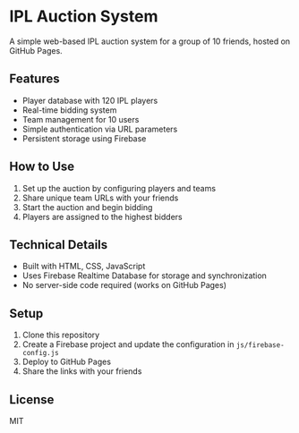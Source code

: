 # IPL Auction System

A simple web-based IPL auction system for a group of 10 friends, hosted on GitHub Pages.

## Features

- Player database with 120 IPL players
- Real-time bidding system
- Team management for 10 users
- Simple authentication via URL parameters
- Persistent storage using Firebase

## How to Use

1. Set up the auction by configuring players and teams
2. Share unique team URLs with your friends
3. Start the auction and begin bidding
4. Players are assigned to the highest bidders

## Technical Details

- Built with HTML, CSS, JavaScript
- Uses Firebase Realtime Database for storage and synchronization
- No server-side code required (works on GitHub Pages)

## Setup

1. Clone this repository
2. Create a Firebase project and update the configuration in `js/firebase-config.js`
3. Deploy to GitHub Pages
4. Share the links with your friends

## License

MIT 